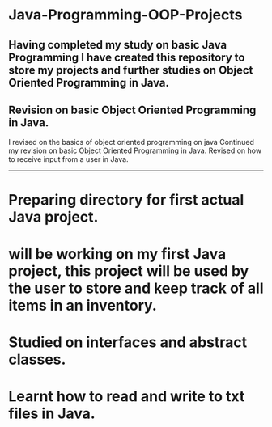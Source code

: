 # Java-Programming-OOP-Projects

## Having completed my study on basic Java Programming I have created this repository to store my projects and further studies on Object Oriented Programming in Java.

## Revision on basic Object Oriented Programming in Java.
I revised on the basics of object oriented programming on java
Continued my revision on basic Object Oriented Programming in Java.
Revised on how to receive input from a user in Java.

---

# Preparing directory for first actual Java project.
# will be working on my first Java project,  this project will be used by the user to store and keep track of all items in an inventory.
# Studied on interfaces and abstract classes.
# Learnt how to read and write to txt files in Java.
